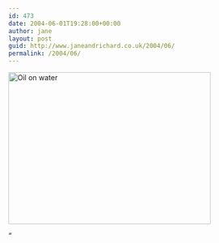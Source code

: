 ```yaml
---
id: 473
date: 2004-06-01T19:28:00+00:00
author: jane
layout: post
guid: http://www.janeandrichard.co.uk/2004/06/
permalink: /2004/06/
---
```

<img src="http://v1.janeandrichard.co.uk/blog/img/193_9362_small.JPG" width="400" height="300" alt="Oil on water" />

&#8220;